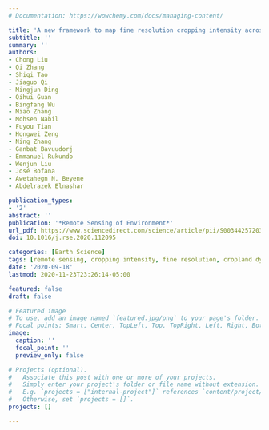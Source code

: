 ```yaml
---
# Documentation: https://wowchemy.com/docs/managing-content/

title: 'A new framework to map fine resolution cropping intensity across the globe: algorithm, validation, and implication'
subtitle: ''
summary: ''
authors:
- Chong Liu
- Qi Zhang
- Shiqi Tao
- Jiaguo Qi
- Mingjun Ding
- Qihui Guan
- Bingfang Wu
- Miao Zhang
- Mohsen Nabil
- Fuyou Tian
- Hongwei Zeng
- Ning Zhang
- Ganbat Bavuudorj
- Emmanuel Rukundo
- Wenjun Liu
- José Bofana
- Awetahegn N. Beyene
- Abdelrazek Elnashar

publication_types: 
- '2'
abstract: ''
publication: '*Remote Sensing of Environment*'
url_pdf: https://www.sciencedirect.com/science/article/pii/S0034425720304685
doi: 10.1016/j.rse.2020.112095

categories: [Earth Science]
tags: [remote sensing, cropping intensity, fine resolution, cropland dynamics]
date: '2020-09-18'
lastmod: 2020-11-23T23:26:14-05:00

featured: false
draft: false

# Featured image
# To use, add an image named `featured.jpg/png` to your page's folder.
# Focal points: Smart, Center, TopLeft, Top, TopRight, Left, Right, BottomLeft, Bottom, BottomRight.
image:
  caption: ''
  focal_point: ''
  preview_only: false

# Projects (optional).
#   Associate this post with one or more of your projects.
#   Simply enter your project's folder or file name without extension.
#   E.g. `projects = ["internal-project"]` references `content/project/deep-learning/index.md`.
#   Otherwise, set `projects = []`.
projects: []

---
```

